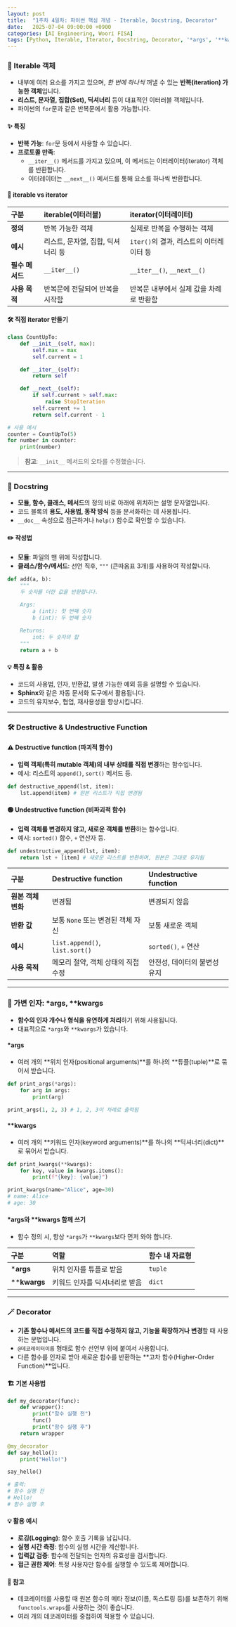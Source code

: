 ```yaml
---
layout: post
title:  "1주차 4일차: 파이썬 핵심 개념 - Iterable, Docstring, Decorator"
date:   2025-07-04 09:00:00 +0900
categories: [AI Engineering, Woori FISA]
tags: [Python, Iterable, Iterator, Docstring, Decorator, '*args', '**kwargs']
---
```


### 🔁 Iterable 객체

- 내부에 여러 요소를 가지고 있으며, *한 번에 하나씩* 꺼낼 수 있는 **반복(iteration) 가능한 객체**입니다.
- **리스트, 문자열, 집합(Set), 딕셔너리** 등이 대표적인 이터러블 객체입니다.
- 파이썬의 `for`문과 같은 반복문에서 활용 가능합니다.

#### ✨ 특징

- **반복 가능**: `for`문 등에서 사용할 수 있습니다.
- **프로토콜 만족**:
  - `__iter__()` 메서드를 가지고 있으며, 이 메서드는 이터레이터(iterator) 객체를 반환합니다.
  - 이터레이터는 `__next__()` 메서드를 통해 요소를 하나씩 반환합니다.

#### 🔎 iterable vs iterator

| 구분 | iterable(이터러블) | iterator(이터레이터) |
| :-- | :-- | :-- |
| **정의** | 반복 가능한 객체 | 실제로 반복을 수행하는 객체 |
| **예시** | 리스트, 문자열, 집합, 딕셔너리 등 | `iter()`의 결과, 리스트의 이터레이터 등 |
| **필수 메서드** | `__iter__()` | `__iter__()`, `__next__()` |
| **사용 목적** | 반복문에 전달되어 반복을 시작함 | 반복문 내부에서 실제 값을 차례로 반환함 |

#### 🛠️ 직접 iterator 만들기

```python
class CountUpTo:
    def __init__(self, max):
        self.max = max
        self.current = 1

    def __iter__(self):
        return self

    def __next__(self):
        if self.current > self.max:
            raise StopIteration
        self.current += 1
        return self.current - 1

# 사용 예시
counter = CountUpTo(5)
for number in counter:
    print(number)
```
> **참고**: `__init__` 메서드의 오타를 수정했습니다.

---

### 📝 Docstring

- **모듈, 함수, 클래스, 메서드**의 정의 바로 아래에 위치하는 설명 문자열입니다.
- 코드 블록의 **용도, 사용법, 동작 방식** 등을 문서화하는 데 사용됩니다.
- `__doc__` 속성으로 접근하거나 `help()` 함수로 확인할 수 있습니다.

#### ✏️ 작성법

- **모듈**: 파일의 맨 위에 작성합니다.
- **클래스/함수/메서드**: 선언 직후, `"""` (큰따옴표 3개)를 사용하여 작성합니다.

```python
def add(a, b):
    """
    두 숫자를 더한 값을 반환합니다.

    Args:
        a (int): 첫 번째 숫자
        b (int): 두 번째 숫자

    Returns:
        int: 두 숫자의 합
    """
    return a + b
```

#### 💡 특징 & 활용

- 코드의 사용법, 인자, 반환값, 발생 가능한 예외 등을 설명할 수 있습니다.
- **Sphinx**와 같은 자동 문서화 도구에서 활용됩니다.
- 코드의 유지보수, 협업, 재사용성을 향상시킵니다.

---

### 🛠️ Destructive & Undestructive Function

#### ⚠️ Destructive function (파괴적 함수)

- **입력 객체(특히 mutable 객체)의 내부 상태를 직접 변경**하는 함수입니다.
- 예시: 리스트의 `append()`, `sort()` 메서드 등.

```python
def destructive_append(lst, item):
    lst.append(item) # 원본 리스트가 직접 변경됨
```


#### 🟢 Undestructive function (비파괴적 함수)

- **입력 객체를 변경하지 않고, 새로운 객체를 반환**하는 함수입니다.
- 예시: `sorted()` 함수, `+` 연산자 등.

```python
def undestructive_append(lst, item):
    return lst + [item] # 새로운 리스트를 반환하며, 원본은 그대로 유지됨
```

| 구분 | Destructive function | Undestructive function |
| :-- | :-- | :-- |
| **원본 객체 변화** | 변경됨 | 변경되지 않음 |
| **반환 값** | 보통 `None` 또는 변경된 객체 자신 | 보통 새로운 객체 |
| **예시** | `list.append()`, `list.sort()` | `sorted()`, `+` 연산 |
| **사용 목적** | 메모리 절약, 객체 상태의 직접 수정 | 안전성, 데이터의 불변성 유지 |

---

### 🌟 가변 인자: *args, **kwargs

- **함수의 인자 개수나 형식을 유연하게 처리**하기 위해 사용됩니다.
- 대표적으로 `*args`와 `**kwargs`가 있습니다.

#### *args

- 여러 개의 **위치 인자(positional arguments)**를 하나의 **튜플(tuple)**로 묶어서 받습니다.

```python
def print_args(*args):
    for arg in args:
        print(arg)

print_args(1, 2, 3) # 1, 2, 3이 차례로 출력됨
```

#### **kwargs

- 여러 개의 **키워드 인자(keyword arguments)**를 하나의 **딕셔너리(dict)**로 묶어서 받습니다.

```python
def print_kwargs(**kwargs):
    for key, value in kwargs.items():
        print(f"{key}: {value}")

print_kwargs(name="Alice", age=30)
# name: Alice
# age: 30
```

#### *args와 **kwargs 함께 쓰기

- 함수 정의 시, 항상 `*args`가 `**kwargs`보다 먼저 와야 합니다.


| 구분 | 역할 | 함수 내 자료형 |
| :-- | :-- | :-- |
| ***args** | 위치 인자를 튜플로 받음 | `tuple` |
| ****kwargs** | 키워드 인자를 딕셔너리로 받음 | `dict` |

---

### 🪄 Decorator

- **기존 함수나 메서드의 코드를 직접 수정하지 않고, 기능을 확장하거나 변경**할 때 사용하는 문법입니다.
- `@데코레이터이름` 형태로 함수 선언부 위에 붙여서 사용합니다.
- 다른 함수를 인자로 받아 새로운 함수를 반환하는 **고차 함수(Higher-Order Function)**입니다.

#### 🏗️ 기본 사용법

```python
def my_decorator(func):
    def wrapper():
        print("함수 실행 전")
        func()
        print("함수 실행 후")
    return wrapper

@my_decorator
def say_hello():
    print("Hello!")

say_hello()

# 출력:
# 함수 실행 전
# Hello!
# 함수 실행 후
```

#### 💡 활용 예시

- **로깅(Logging)**: 함수 호출 기록을 남깁니다.
- **실행 시간 측정**: 함수의 실행 시간을 계산합니다.
- **입력값 검증**: 함수에 전달되는 인자의 유효성을 검사합니다.
- **접근 권한 제어**: 특정 사용자만 함수를 실행할 수 있도록 제어합니다.

#### 📝 참고

- 데코레이터를 사용할 때 원본 함수의 메타 정보(이름, 독스트링 등)를 보존하기 위해 `functools.wraps`를 사용하는 것이 좋습니다.
- 여러 개의 데코레이터를 중첩하여 적용할 수 있습니다.